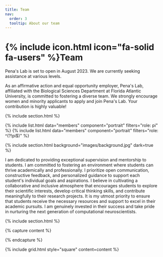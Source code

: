 ```yaml
---
title: Team
nav:
  order: 3
  tooltip: About our team
---
```


# {% include icon.html icon="fa-solid fa-users" %}Team

Pena's Lab is set to open in August 2023. We are currently seeking assistance at various levels.

As an affirmative action and equal opportunity employer, Pena's Lab, affiliated with the Biological Sciences Department at Florida Atlantic University, is committed to fostering a diverse team. We strongly encourage women and minority applicants to apply and join Pena's Lab. Your contribution is highly valuable!

{% include section.html %}

{% include list.html data="members" component="portrait" filters="role: pi" %}
{% include list.html data="members" component="portrait" filters="role: ^(?!pi$)" %}

{% include section.html background="images/background.jpg" dark=true %}

I am dedicated to providing exceptional supervision and mentorship to students. I am committed to fostering an environment where students can thrive academically and professionally. I prioritize open communication, constructive feedback, and personalized guidance to support each student's individual goals and aspirations. I believe in cultivating a collaborative and inclusive atmosphere that encourages students to explore their scientific interests, develop critical thinking skills, and contribute meaningfully to their research projects. It is my utmost priority to ensure that students receive the necessary resources and support to excel in their academic pursuits. I am genuinely invested in their success and take pride in nurturing the next generation of computational neuroscientists.

{% include section.html %}

{% capture content %}


{% endcapture %}

{% include grid.html style="square" content=content %}
